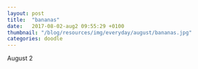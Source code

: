 ```yaml
---
layout: post
title:  "bananas"
date:   2017-08-02-aug2 09:55:29 +0100
thumbnail: "/blog/resources/img/everyday/august/bananas.jpg"
categories: doodle
---
```


August 2